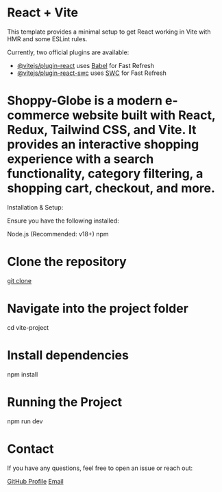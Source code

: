 # React + Vite

This template provides a minimal setup to get React working in Vite with HMR and some ESLint rules.

Currently, two official plugins are available:

- [@vitejs/plugin-react](https://github.com/vitejs/vite-plugin-react/blob/main/packages/plugin-react/README.md) uses [Babel](https://babeljs.io/) for Fast Refresh
- [@vitejs/plugin-react-swc](https://github.com/vitejs/vite-plugin-react-swc) uses [SWC](https://swc.rs/) for Fast Refresh


# Shoppy-Globe is a modern e-commerce website built with React, Redux, Tailwind CSS, and Vite. It provides an interactive shopping experience with a search functionality, category filtering, a shopping cart, checkout, and more.

Installation & Setup:

Ensure you have the following installed:

Node.js (Recommended: v18+)
npm

# Clone the repository
[git clone](https://github.com/pranavshekhar007/Shoppy-Globe.git)

# Navigate into the project folder
cd vite-project

# Install dependencies
npm install

# Running the Project
npm run dev

# Contact
If you have any questions, feel free to open an issue or reach out:

[GitHub Profile](https://github.com/pranavshekhar007)
[Email](pranavshekhar00@gmail.com)
